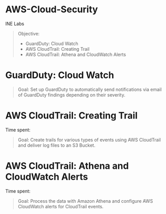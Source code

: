 # AWS-Cloud-Security
INE Labs

> Objective: 
>* GuardDuty: Cloud Watch
>* AWS CloudTrail: Creating Trail
>* AWS CloudTrail: Athena and CloudWatch Alerts


# GuardDuty: Cloud Watch

> Goal:
> Set up GuardDuty to automatically send notifications via email of GuardDuty findings depending on their severity.


# AWS CloudTrail: Creating Trail

Time spent:

> Goal:
> Create trails for various types of events using AWS CloudTrail and deliver log files to an S3 Bucket.


# AWS CloudTrail: Athena and CloudWatch Alerts

Time spent:

> Goal:
> Process the data with Amazon Athena and configure AWS CloudWatch alerts for CloudTrail events.

